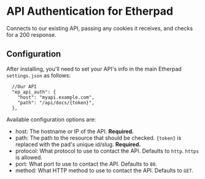 # API Authentication for Etherpad

Connects to our existing API, passing any cookies it receives, and checks for a 200 response.

## Configuration

After installing, you'll need to set your API's info in the main Etherpad `settings.json` as follows:

```
  //Our API
  "ep_api_auth": {
    "host": "myapi.example.com",
    "path": "/api/docs/{token}",
  },
```

Available configuration options are:

* host: The hostname or IP of the API. **Required.**
* path: The path to the resource that should be checked. `{token}` is replaced with the pad's unique id/slug. **Required.**
* protocol: What protocol to use to contact the API.  Defaults to `http`.  `https` is allowed.
* port: What port to use to contact the API.  Defaults to `80`.
* method: What HTTP method to use to contact the API.  Defaults to `GET`.
